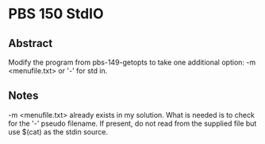 # PBS 150 StdIO

## Abstract

Modify the program from pbs-149-getopts to take one additional option:
-m <menufile.txt> or '-' for std in.

## Notes

-m <menufile.txt> already exists in my solution.
What is needed is to check for the '-' pseudo filename.
If present, do not read from the supplied file but use $(cat) as the stdin source.

